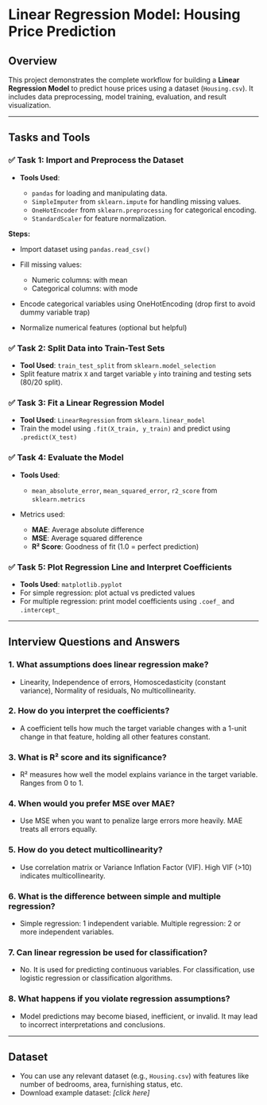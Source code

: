# Linear Regression Model: Housing Price Prediction

## Overview

This project demonstrates the complete workflow for building a **Linear Regression Model** to predict house prices using a dataset (`Housing.csv`). It includes data preprocessing, model training, evaluation, and result visualization.

---

## Tasks and Tools

### ✅ Task 1: Import and Preprocess the Dataset

* **Tools Used**:

  * `pandas` for loading and manipulating data.
  * `SimpleImputer` from `sklearn.impute` for handling missing values.
  * `OneHotEncoder` from `sklearn.preprocessing` for categorical encoding.
  * `StandardScaler` for feature normalization.

**Steps:**

* Import dataset using `pandas.read_csv()`
* Fill missing values:

  * Numeric columns: with mean
  * Categorical columns: with mode
* Encode categorical variables using OneHotEncoding (drop first to avoid dummy variable trap)
* Normalize numerical features (optional but helpful)

### ✅ Task 2: Split Data into Train-Test Sets

* **Tool Used**: `train_test_split` from `sklearn.model_selection`
* Split feature matrix `X` and target variable `y` into training and testing sets (80/20 split).

### ✅ Task 3: Fit a Linear Regression Model

* **Tool Used**: `LinearRegression` from `sklearn.linear_model`
* Train the model using `.fit(X_train, y_train)` and predict using `.predict(X_test)`

### ✅ Task 4: Evaluate the Model

* **Tools Used**:

  * `mean_absolute_error`, `mean_squared_error`, `r2_score` from `sklearn.metrics`
* Metrics used:

  * **MAE**: Average absolute difference
  * **MSE**: Average squared difference
  * **R² Score**: Goodness of fit (1.0 = perfect prediction)

### ✅ Task 5: Plot Regression Line and Interpret Coefficients

* **Tools Used**: `matplotlib.pyplot`
* For simple regression: plot actual vs predicted values
* For multiple regression: print model coefficients using `.coef_` and `.intercept_`

---

## Interview Questions and Answers

### 1. What assumptions does linear regression make?

* Linearity, Independence of errors, Homoscedasticity (constant variance), Normality of residuals, No multicollinearity.

### 2. How do you interpret the coefficients?

* A coefficient tells how much the target variable changes with a 1-unit change in that feature, holding all other features constant.

### 3. What is R² score and its significance?

* R² measures how well the model explains variance in the target variable. Ranges from 0 to 1.

### 4. When would you prefer MSE over MAE?

* Use MSE when you want to penalize large errors more heavily. MAE treats all errors equally.

### 5. How do you detect multicollinearity?

* Use correlation matrix or Variance Inflation Factor (VIF). High VIF (>10) indicates multicollinearity.

### 6. What is the difference between simple and multiple regression?

* Simple regression: 1 independent variable. Multiple regression: 2 or more independent variables.

### 7. Can linear regression be used for classification?

* No. It is used for predicting continuous variables. For classification, use logistic regression or classification algorithms.

### 8. What happens if you violate regression assumptions?

* Model predictions may become biased, inefficient, or invalid. It may lead to incorrect interpretations and conclusions.

---

## Dataset

* You can use any relevant dataset (e.g., `Housing.csv`) with features like number of bedrooms, area, furnishing status, etc.
* Download example dataset: *\[click here]*

